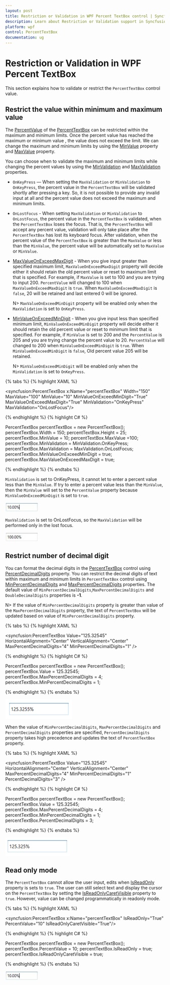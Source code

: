 ```yaml
---
layout: post
title: Restriction or Validation in WPF Percent TextBox control | Syncfusion
description: Learn about Restriction or Validation support in Syncfusion WPF Percent TextBox control, its elements and more.
platform: wpf
control: PercentTextBox 
documentation: ug
---
```


# Restriction or Validation in WPF Percent TextBox

This section explains how to validate or restrict the `PercentTextBox` control value.

## Restrict the value within minimum and maximum value

The [PercentValue](https://help.syncfusion.com/cr/wpf/Syncfusion.Windows.Shared.PercentTextBox.html#Syncfusion_Windows_Shared_PercentTextBox_PercentValue) of the [PercentTextBox](https://www.syncfusion.com/wpf-ui-controls/percent-textbox) can be restricted within the maximum and minimum limits. Once the percent value has reached the maximum or minimum value , the value does not exceed the limit. We can change the maximum and minimum limits by using the [MinValue](https://help.syncfusion.com/cr/wpf/Syncfusion.Windows.Shared.PercentTextBox.html#Syncfusion_Windows_Shared_PercentTextBox_MinValue) property and [MaxValue](https://help.syncfusion.com/cr/wpf/Syncfusion.Windows.Shared.PercentTextBox.html#Syncfusion_Windows_Shared_PercentTextBox_MaxValue) property.

You can choose when to validate the maximum and minimum limits while changing the percent values by using the [MinValidation](https://help.syncfusion.com/cr/wpf/Syncfusion.Windows.Shared.EditorBase.html#Syncfusion_Windows_Shared_EditorBase_MinValidation) and [MaxValidation](https://help.syncfusion.com/cr/wpf/Syncfusion.Windows.Shared.EditorBase.html#Syncfusion_Windows_Shared_EditorBase_MaxValidation) properties.

* `OnKeyPress` — When setting the `MaxValidation` or `MinValidation` to `OnKeyPress`, the percent value in the `PercentTextBox` will be validated shortly after pressing a key. So, it is not possible to provide any invalid input at all and the percent value does not exceed the maximum and minimum limits.

* `OnLostFocus` - When setting `MaxValidation` or `MinValidation` to `OnLostFocus`, the percent value in the `PercentTextBox` is validated, when the `PercentTextBox` loses the focus. That is, the `PercentTextBox` will accept any percent value, validation will only take place after the `PercentTextBox` has lost its keyboard focus. After validation, when the percent value of the `PercentTextBox` is greater than the `MaxValue` or less than the `MinValue`, the percent value will be automatically set to `MaxValue` or `MinValue`.

* [MaxValueOnExceedMaxDigit](https://help.syncfusion.com/cr/wpf/Syncfusion.Windows.Shared.EditorBase.html#Syncfusion_Windows_Shared_EditorBase_MaxValueOnExceedMaxDigit) - When you give input greater than specified maximum limit, `MaxValueOnExceedMaxDigit` property will decide either it should retain the old percent value or reset to maximum limit that is specified. For example, if `MaxValue` is set to 100 and you are trying to input 200. `PercentValue` will changed to 100 when `MaxValueOnExceedMaxDigit` is `true`. When `MaxValueOnExceedMaxDigit` is `false`, 20 will be retained and last entered 0 will be ignored.

  N> `MaxValueOnExceedMinDigit` property will be enabled only when the `MaxValidation` is set to `OnKeyPress`.

* [MinValueOnExceedMinDigit](https://help.syncfusion.com/cr/wpf/Syncfusion.Windows.Shared.EditorBase.html#Syncfusion_Windows_Shared_EditorBase_MinValueOnExceedMinDigit) - When you give input less than specified minimum limit, `MinValueOnExceedMinDigit` property will decide either it should retain the old percent value or reset to minimum limit that is specified. For example, if `MinValue` is set to 200 and the `PercentValue` is 205 and you are trying change the percent value to 20. `PercentValue` will changed to 200 when `MinValueOnExceedMinDigit` is `true`. When `MinValueOnExceedMinDigit` is `false`, Old percent value 205 will be retained.

  N> `MinValueOnExceedMinDigit` will be enabled only when the `MinValidation` is set to `OnKeyPress`.

{% tabs %}
{% highlight XAML %}

<syncfusion:PercentTextBox x:Name="percentTextBox" Width="150" MaxValue="100" MinValue="10"
                          MinValueOnExceedMinDigit="True" MaxValueOnExceedMaxDigit="True"
                          MinValidation="OnKeyPress" MaxValidation="OnLostFocus"/>

{% endhighlight %}
{% highlight C# %}

PercentTextBox percentTextBox = new PercentTextBox();
percentTextBox.Width = 150;
percentTextBox.Height = 25;
percentTextBox.MinValue = 10;
percentTextBox.MaxValue =100;
percentTextBox.MinValidation = MinValidation.OnKeyPress;
percentTextBox.MaxValidation = MaxValidation.OnLostFocus;
percentTextBox.MinValueOnExceedMinDigit = true;
percentTextBox.MaxValueOnExceedMaxDigit = true;

{% endhighlight %}
{% endtabs %}

`MinValidation` is set to OnKeyPress, it cannot let to enter a percent value less than the `MinValue`. If try to enter a percent value less than the `MinValue`, then the `MinValue` will set to the `PercentValue` property because `MinValueOnExceedMinDigit` is set to `true`.

![Validate minimun value of PercentTextBox on pressing a key](Restriction-or-Validation_images/wpf-percent-textbox-min-value-validation.jpeg)

`MaxValidation` is set to OnLostFocus, so the `MaxValidation` will be performed only in the lost focus.

![Validate maximum value of PercentTextBox when keyboard focus is lost](Restriction-or-Validation_images/wpf-percent-textbox-max-value-validation.jpeg)


## Restrict number of decimal digit

You can format the decimal digits in the [PercentTextBox](https://www.syncfusion.com/wpf-ui-controls/percent-textbox) control using [PercentDecimalDigits](https://help.syncfusion.com/cr/wpf/Syncfusion.Windows.Shared.PercentTextBox.html#Syncfusion_Windows_Shared_PercentTextBox_PercentDecimalDigits) property. You can restrict the decimal digits of text within maximum and minimum limits in `PercentTextBox` control using [MinPercentDecimalDigits](https://help.syncfusion.com/cr/wpf/Syncfusion.Windows.Shared.PercentTextBox.html#Syncfusion_Windows_Shared_PercentTextBox_MinPercentDecimalDigits) and [MaxPercentDecimalDigits](https://help.syncfusion.com/cr/wpf/Syncfusion.Windows.Shared.PercentTextBox.html#Syncfusion_Windows_Shared_PercentTextBox_MaxPercentDecimalDigits) properties. The default value of `MinPercentDecimalDigits`,`MaxPercentDecimalDigits` and `DoubleDecimalDigits` properties is **-1**.

N> If the value of `MinPercentDecimalDigits` property is greater than value of the `MaxPercentDecimalDigits` property, the text of `PercentTextBox` will be updated based on value of `MinPercentDecimalDigits` property.

{% tabs %}
{% highlight XAML %}

<syncfusion:PercentTextBox Value="125.32545" HorizontalAlignment="Center" VerticalAlignment="Center"
                            MaxPercentDecimalDigits="4"
                            MinPercentDecimalDigits="1" />

{% endhighlight %}
{% highlight C# %}

PercentTextBox percentTextBox = new PercentTextBox();
percentTextBox.Value = 125.32545;
percentTextBox.MaxPercentDecimalDigits = 4;
percentTextBox.MinPercentDecimalDigits = 1;

{% endhighlight %}
{% endtabs %}

![PercentTextBox WPF restricts the number of decimal digits](Restriction-or-Validation_images/percenttextbox-wpf-restrict-numberof-decimal-digits.png)

When the value of  `MinPercentDecimalDigits`, `MaxPercentDecimalDigits` and `PercentDecimalDigits` properties are specified, `PercentDecimalDigits` property takes high precedence and updates the text of `PercentTextBox` property. 

{% tabs %}
{% highlight XAML %}

<syncfusion:PercentTextBox Value="125.32545" HorizontalAlignment="Center" VerticalAlignment="Center"
                            MaxPercentDecimalDigits="4"
                            MinPercentDecimalDigits="1" 
                            PercentDecimalDigits="3"
                            />

{% endhighlight %}
{% highlight C# %}

PercentTextBox percentTextBox = new PercentTextBox();
percentTextBox.Value = 125.32545;
percentTextBox.MaxPercentDecimalDigits = 4;
percentTextBox.MinPercentDecimalDigits = 1;
percentTextBox.PercentDecimalDigits = 3;

{% endhighlight %}
{% endtabs %}

![PercentTextBox WPF change decimal digits](Restriction-or-Validation_images/percenttextbox-wpf-decimaldigits.png)

## Read only mode

The `PercentTextBox` cannot allow the user input, edits when [IsReadOnly](https://docs.microsoft.com/en-us/dotnet/api/system.windows.controls.primitives.textboxbase.isreadonly?redirectedfrom=MSDN&view=netframework-4.7.2#System_Windows_Controls_Primitives_TextBoxBase_IsReadOnly) property is sets to `true`. The user can still select text and display the cursor on the `PercentTextBox` by setting the [IsReadOnlyCaretVisible](https://docs.microsoft.com/en-us/dotnet/api/system.windows.controls.primitives.textboxbase.isreadonlycaretvisible?view=netframework-4.8) property to `true`. However, value can be changed programmatically in readonly mode.

{% tabs %}
{% highlight XAML %}

<syncfusion:PercentTextBox x:Name="percentTextBox" IsReadOnly="True" PercentValue="10" IsReadOnlyCaretVisible="True"/>

{% endhighlight %}
{% highlight C# %}

PercentTextBox percentTextBox = new PercentTextBox();
percentTextBox.PercentValue = 10;
percentTextBox.IsReadOnly = true;
percentTextBox.IsReadOnlyCaretVisible = true;

{% endhighlight %}
{% endtabs %}

![PercentTextBox in read-only mode](Restriction-or-Validation_images/wpf-percent-textbox-readonly.jpeg)
